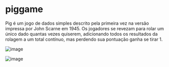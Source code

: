 # piggame
Pig é um jogo de dados simples descrito pela primeira vez na versão impressa por John Scarne em 1945. Os jogadores se revezam para rolar um único dado quantas vezes quiserem, adicionando todos os resultados da rolagem a um total contínuo, mas perdendo sua pontuação ganha se tirar 1.

![image](https://user-images.githubusercontent.com/53888099/132080506-42bce430-66cc-4a7e-a005-113f1f4b23ea.png)

![image](https://user-images.githubusercontent.com/53888099/132080544-e20bb2b6-07e1-458b-9554-226a854b1965.png)
  
